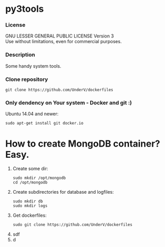 # py3tools
### License
GNU LESSER GENERAL PUBLIC LICENSE Version 3  
Use without limitations, even for commercial purposes.
  
### Description
Some handy system tools.  
  
### Clone repository
```
git clone https://github.com/UnderV/dockerfiles
```

### Only dendency on Your system - Docker and git :)
Ubuntu 14.04 and newer:  
```
sudo apt-get install git docker.io
```

# How to create MongoDB container? Easy.
1. Create some dir:  
    ```
    sudo mkdir /opt/mongodb
    cd /opt/mongodb
    ```
2. Create subdirectories for database and logfiles:  
    ```
    sudo mkdir db  
    sudo mkdir logs
    ```
3. Get dockerfiles:  
    ```
    sudo git clone https://github.com/UnderV/dockerfiles
    ```
5. sdf
6. d
